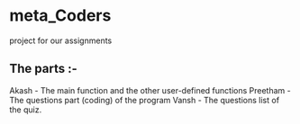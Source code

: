 # meta_Coders
project for our assignments
## The parts :-
Akash - The main function and the other user-defined functions
Preetham - The questions part (coding) of the program
Vansh - The questions list of the quiz.
